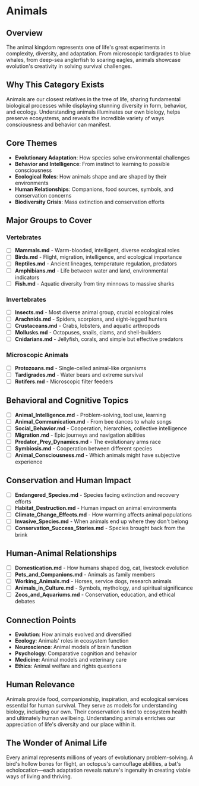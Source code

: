 # Animals

## Overview
The animal kingdom represents one of life's great experiments in complexity, diversity, and adaptation. From microscopic tardigrades to blue whales, from deep-sea anglerfish to soaring eagles, animals showcase evolution's creativity in solving survival challenges.

## Why This Category Exists
Animals are our closest relatives in the tree of life, sharing fundamental biological processes while displaying stunning diversity in form, behavior, and ecology. Understanding animals illuminates our own biology, helps preserve ecosystems, and reveals the incredible variety of ways consciousness and behavior can manifest.

## Core Themes
- **Evolutionary Adaptation**: How species solve environmental challenges
- **Behavior and Intelligence**: From instinct to learning to possible consciousness
- **Ecological Roles**: How animals shape and are shaped by their environments
- **Human Relationships**: Companions, food sources, symbols, and conservation concerns
- **Biodiversity Crisis**: Mass extinction and conservation efforts

## Major Groups to Cover

### Vertebrates
- [ ] **Mammals.md** - Warm-blooded, intelligent, diverse ecological roles
- [ ] **Birds.md** - Flight, migration, intelligence, and ecological importance
- [ ] **Reptiles.md** - Ancient lineages, temperature regulation, predators
- [ ] **Amphibians.md** - Life between water and land, environmental indicators
- [ ] **Fish.md** - Aquatic diversity from tiny minnows to massive sharks

### Invertebrates
- [ ] **Insects.md** - Most diverse animal group, crucial ecological roles
- [ ] **Arachnids.md** - Spiders, scorpions, and eight-legged hunters
- [ ] **Crustaceans.md** - Crabs, lobsters, and aquatic arthropods
- [ ] **Mollusks.md** - Octopuses, snails, clams, and shell-builders
- [ ] **Cnidarians.md** - Jellyfish, corals, and simple but effective predators

### Microscopic Animals
- [ ] **Protozoans.md** - Single-celled animal-like organisms
- [ ] **Tardigrades.md** - Water bears and extreme survival
- [ ] **Rotifers.md** - Microscopic filter feeders

## Behavioral and Cognitive Topics
- [ ] **Animal_Intelligence.md** - Problem-solving, tool use, learning
- [ ] **Animal_Communication.md** - From bee dances to whale songs
- [ ] **Social_Behavior.md** - Cooperation, hierarchies, collective intelligence
- [ ] **Migration.md** - Epic journeys and navigation abilities
- [ ] **Predator_Prey_Dynamics.md** - The evolutionary arms race
- [ ] **Symbiosis.md** - Cooperation between different species
- [ ] **Animal_Consciousness.md** - Which animals might have subjective experience

## Conservation and Human Impact
- [ ] **Endangered_Species.md** - Species facing extinction and recovery efforts
- [ ] **Habitat_Destruction.md** - Human impact on animal environments
- [ ] **Climate_Change_Effects.md** - How warming affects animal populations
- [ ] **Invasive_Species.md** - When animals end up where they don't belong
- [ ] **Conservation_Success_Stories.md** - Species brought back from the brink

## Human-Animal Relationships
- [ ] **Domestication.md** - How humans shaped dog, cat, livestock evolution
- [ ] **Pets_and_Companions.md** - Animals as family members
- [ ] **Working_Animals.md** - Horses, service dogs, research animals
- [ ] **Animals_in_Culture.md** - Symbols, mythology, and spiritual significance
- [ ] **Zoos_and_Aquariums.md** - Conservation, education, and ethical debates

## Connection Points
- **Evolution**: How animals evolved and diversified
- **Ecology**: Animals' roles in ecosystem function
- **Neuroscience**: Animal models of brain function
- **Psychology**: Comparative cognition and behavior
- **Medicine**: Animal models and veterinary care
- **Ethics**: Animal welfare and rights questions

## Human Relevance
Animals provide food, companionship, inspiration, and ecological services essential for human survival. They serve as models for understanding biology, including our own. Their conservation is tied to ecosystem health and ultimately human wellbeing. Understanding animals enriches our appreciation of life's diversity and our place within it.

## The Wonder of Animal Life
Every animal represents millions of years of evolutionary problem-solving. A bird's hollow bones for flight, an octopus's camouflage abilities, a bat's echolocation—each adaptation reveals nature's ingenuity in creating viable ways of living and thriving.
